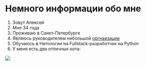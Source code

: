 # Немного информации обо мне

1. Зовут Алексей
2. Мне 34 года
3. Проживаю в Санкт-Петербурге
4. Являюсь руководителем небольшой [оргнаизации](ttps://arendakabin.ru/)
5. Обучаюсь в Нетологии на Fullstack-разработчик на Python
6. У меня есть два отличных кота:

![](https://github.com/user-attachments/assets/f3d44866-44f4-41dd-84cc-d67518cd2198)

